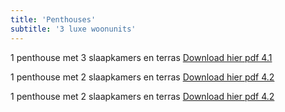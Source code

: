 ```yaml
---
title: 'Penthouses'
subtitle: '3 luxe woonunits'
---
```


1 penthouse met 3 slaapkamers en terras
[Download hier pdf 4.1](overhouse.PNG)

1 penthouse met 2 slaapkamers en terras
[Download hier pdf 4.2](overhouse.PNG)

1 penthouse met 2 slaapkamers en terras
[Download hier pdf 4.2](overhouse.PNG)
